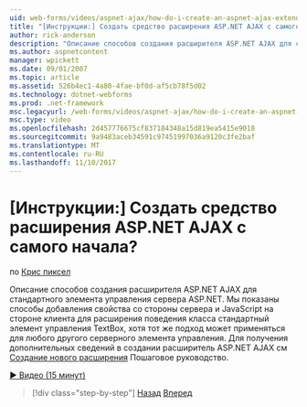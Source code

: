 ```yaml
---
uid: web-forms/videos/aspnet-ajax/how-do-i-create-an-aspnet-ajax-extender-from-scratch
title: "[Инструкции:] Создать средство расширения ASP.NET AJAX с самого начала? | Документы Майкрософт"
author: rick-anderson
description: "Описание способов создания расширителя ASP.NET AJAX для стандартного элемента управления сервера ASP.NET. Мы показаны способы добавления свойства серверных и клиентских сценариев JavaScript..."
ms.author: aspnetcontent
manager: wpickett
ms.date: 09/01/2007
ms.topic: article
ms.assetid: 526b4ec1-4a80-4fae-bf0d-af5cb78f5d02
ms.technology: dotnet-webforms
ms.prod: .net-framework
msc.legacyurl: /web-forms/videos/aspnet-ajax/how-do-i-create-an-aspnet-ajax-extender-from-scratch
msc.type: video
ms.openlocfilehash: 2d457776675cf837184348a15d819ea5415e9018
ms.sourcegitcommit: 9a9483aceb34591c97451997036a9120c3fe2baf
ms.translationtype: MT
ms.contentlocale: ru-RU
ms.lasthandoff: 11/10/2017
---
```

<a name="how-do-i-create-an-aspnet-ajax-extender-from-scratch"></a>[Инструкции:] Создать средство расширения ASP.NET AJAX с самого начала?
====================
по [Крис пиксел](https://twitter.com/chrispels)

Описание способов создания расширителя ASP.NET AJAX для стандартного элемента управления сервера ASP.NET. Мы показаны способы добавления свойства со стороны сервера и JavaScript на стороне клиента для расширения поведения класса стандартный элемент управления TextBox, хотя тот же подход может применяться для любого другого серверного элемента управления. Для получения дополнительных сведений в создании расширитель ASP.NET AJAX см [Создание нового расширения](../../overview/ajax-control-toolkit/getting-started/creating-a-custom-ajax-control-toolkit-control-extender-cs.md) Пошаговое руководство.

[&#9654; Видео (15 минут)](https://channel9.msdn.com/Blogs/ASP-NET-Site-Videos/how-do-i-create-an-aspnet-ajax-extender-from-scratch)

>[!div class="step-by-step"]
[Назад](how-do-i-trigger-an-updatepanel-refresh-from-a-dropdownlist-control.md)
[Вперед](how-do-i-build-custom-server-controls-that-work-with-or-without-aspnet-ajax.md)
